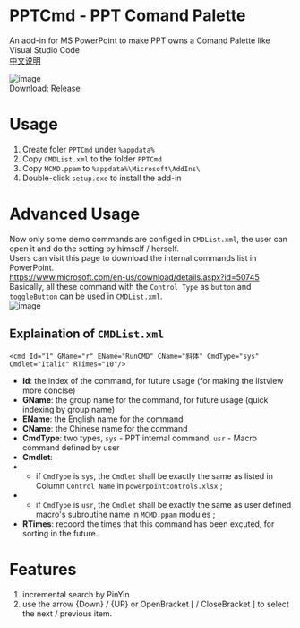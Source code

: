 # PPTCmd - PPT Comand Palette
An add-in for MS PowerPoint to make PPT owns a Comand Palette like Visual Studio Code  
[中文说明](https://github.com/valuex/PPTCmd/blob/main/Readme_CN.md)

![image](https://github.com/user-attachments/assets/d9d16521-7dca-487e-83fe-7dac72765a28)  
Download: [Release](https://github.com/valuex/PPTCmd/releases)  

# Usage
1. Create foler `PPTCmd` under `%appdata%`
2. Copy `CMDList.xml` to the folder `PPTCmd`
3. Copy `MCMD.ppam` to `%appdata%\Microsoft\AddIns\` 
4. Double-click `setup.exe` to install the add-in
# Advanced Usage
Now only some demo commands are configed in  `CMDList.xml`, the user can open it and do the setting by himself / herself.  
Users can visit this page to download the internal commands list in PowerPoint.   
https://www.microsoft.com/en-us/download/details.aspx?id=50745  
Basically, all these command with the `Control Type` as `button` and `toggleButton` can be used in `CMDList.xml`.   
![image](https://github.com/user-attachments/assets/b39d4801-a22a-44c0-8219-a6b23b12a773)
## Explaination of `CMDList.xml`
`<cmd Id="1" GName="r" EName="RunCMD" CName="斜体" CmdType="sys" Cmdlet="Italic" RTimes="10"/>`
- **Id**: the index of the command, for future usage (for making the listview more concise)
- **GName**: the group name for the command, for future usage (quick indexing by group name)
- **EName**: the English name for the command
- **CName**: the Chinese name for the command
- **CmdType**: two types, `sys` - PPT internal command, `usr` - Macro command defined by user
- **Cmdlet**:
- - if `CmdType` is `sys`, the `Cmdlet` shall be exactly the same as listed in Column `Control Name` in `powerpointcontrols.xlsx` ;
- - if `CmdType` is `usr`, the `Cmdlet` shall be exactly the same as user defined macro's subroutine name in `MCMD.ppam` modules  ;
- **RTimes**: recoord the times that this command has been excuted, for sorting in the future.

# Features
1. incremental search by PinYin  
2. use the arrow {Down} / {UP} or OpenBracket [ / CloseBracket ] to select the next / previous item.
